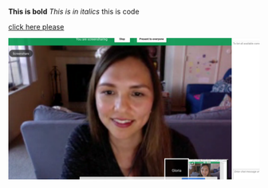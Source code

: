 **This is bold**
*This is in italics*
    this is code

[click here please](www.google.com)

!["Alternative text"](gps1.png)